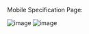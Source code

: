Mobile Specification Page:

![image](https://github.com/user-attachments/assets/90bc46da-7d0c-4d21-be39-87b741a5d437)
![image](https://github.com/user-attachments/assets/a7f16abd-d584-446b-ae65-ef464a847b35)


